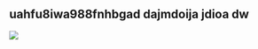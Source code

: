 ## uahfu8iwa988fnhbgad dajmdoija jdioa dw

[![](https://www.herokucdn.com/deploy/button.png)](https://dashboard.heroku.com/new?template=https://github.com/dafafea02fd/dfaeoa23a)
